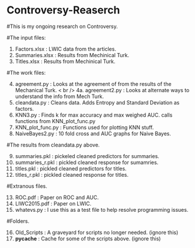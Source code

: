 # Controversy-Reaserch

#This is my ongoing research on Controversy.

#The input files:

1.  Factors.xlsx : LWIC data from the articles. 
2.  Summaries.xlsx : Results from Mechinical Turk.
3.  Titles.xlsx : Results from Mechinical Turk.

#The work files:

4.  agreement.py : Looks at the agreement of from the results of the Mechanical Turk. < br />
4a. agreement2.py : Looks at alternate ways to understand the info from Mech Turk.
5.  cleandata.py : Cleans data. Adds Entropy and Standard Deviation as factors.
6.  KNN3.py : Finds k for max accuracy and max weighed AUC. calls functions from KNN_plot_func.py
7.  KNN_plot_func.py : Functions used for plotting KNN stuff.
8.  NaiveBayes2.py : 10 fold cross and AUC graphs for Naive Bayes.

#The results from cleandata.py above.

9.   summaries.pkl : pickeled cleaned predictors for summaries.
10.  summaries_r.pkl : pickled cleaned response for sumamries.
11.  titles.pkl : pickled cleaned predictors for titles.
12.  titles_r.pkl : pickled cleaned response for titles.

#Extranous files.

13.  ROC.pdf : Paper on ROC and AUC.
14.  LIWC2015.pdf : Paper on LWIC.
15.  whatevs.py : I use this as a test file to help resolve programming issues.

#Folders.

16.  Old_Scripts : A graveyard for scripts no longer needed. (ignore this)
17.  __pycache__ : Cache for some of the scripts above. (ignore this) 
